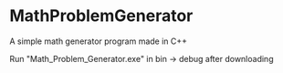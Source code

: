 # MathProblemGenerator

A simple math generator program made in C++

Run "Math_Problem_Generator.exe" in bin -> debug after downloading
